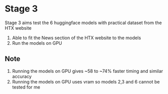 # Stage 3

Stage 3 aims test the 6 huggingface models with practical dataset from the HTX website
1) Able to fit the News section of the HTX website to the models
2) Run the models on GPU

## Note
1) Running the models on GPU gives ~58 to ~74% faster timing and similar accuracy
2) Running the models on GPU uses vram so models 2,3 and 6 cannot be tested for me
